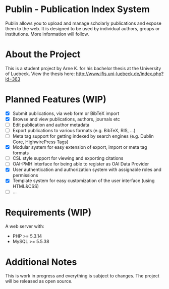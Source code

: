 Publin - Publication Index System
======
Publin allows you to upload and manage scholarly publications and expose them to the web. It is designed to be used by individual authors, groups or institutions. More information will follow.

About the Project
======
This is a student project by Arne K. for his bachelor thesis at the University of Luebeck.
View the thesis here: http://www.ifis.uni-luebeck.de/index.php?id=363 

Planned Features (WIP)
======
* [x] Submit publications, via web form or BibTeX import
* [x] Browse and view publications, authors, journals etc
* [ ] Edit publication and author metadata
* [ ] Export publications to various formats (e.g. BibTeX, RIS, ...)
* [ ] Meta tag support for getting indexed by search engines (e.g. Dublin Core, HighwirePress Tags)
* [x] Modular system for easy extension of export, import or meta tag formats
* [ ] CSL style support for viewing and exporting citations
* [ ] OAI-PMH interface for being able to register as OAI Data Provider
* [x] User authentication and authorization system with assignable roles and permissions
* [x] Template system for easy customization of the user interface (using HTML&CSS)
* [ ] ...

Requirements (WIP)
======
A web server with:
* PHP >= 5.3.14
* MySQL >= 5.5.38

Additional Notes
=====
This is work in progress and everything is subject to changes. The project will be released as open source.
